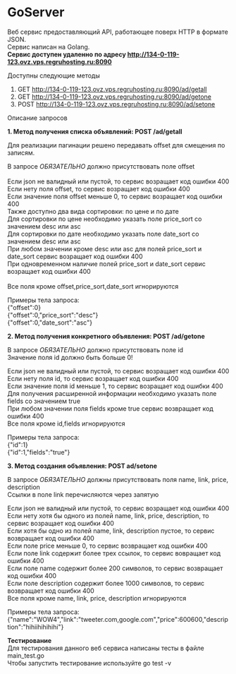 # GoServer

Веб сервис предоставляющий API, работающее поверх HTTP в формате JSON.<br>
Сервис написан на Golang.<br>
**Сервис доступен удаленно по адресу http://134-0-119-123.ovz.vps.regruhosting.ru:8090<br>**

Доступны следующие методы <br>
1) GET http://134-0-119-123.ovz.vps.regruhosting.ru:8090/ad/getall<br>
2) GET http://134-0-119-123.ovz.vps.regruhosting.ru:8090/ad/getone<br>
3) POST http://134-0-119-123.ovz.vps.regruhosting.ru:8090/ad/setone<br>

Описание запросов<br>

<b>1. Метод получения списка объявлений: POST /ad/getall</b><br>

Для реализации пагинации решено передавать offset для смещения по записям.<br>

В запросе *ОБЯЗАТЕЛЬНО* должно присутствовать поле offset<br><br>
Если json не валидный или пустой, то сервис возращает код ошибки 400<br>
Если нету поля offset, то сервис возращает код ошибки 400<br>
Если значение поля offset меньше 0, то сервис возращает код ошибки 400<br>
Также доступно два вида сортировки: по цене и по дате<br>
Для сортировки по цене необходимо указать поле price_sort со значением desc или asc<br>
Для сортировки по дате необходимо указать поле date_sort со значением desc или asc<br>
При любом значении кроме desc или asc для полей price_sort и date_sort сервис возращает код ошибки 400<br>
При одновременном наличие полей price_sort и date_sort сервис возращает код ошибки 400<br><br>
Все поля кроме offset,price_sort,date_sort игнорируются<br>


Примеры тела запроса:<br>
{"offset":0}<br>
{"offset":0,"price_sort":"desc"}<br>
{"offset":0,"date_sort":"asc"}<br>

<b>2. Метод получения конкретного объявления: POST /ad/getone</b><br>

В запросе *ОБЯЗАТЕЛЬНО* должно присутствовать поле id<br>
Значение поля id должно быть больше 0!<br>

Если json не валидный или пустой, то сервис возращает код ошибки 400<br>
Если нету поля id, то сервис возращает код ошибки 400<br>
Если значение поля id меньше 1, то сервис возращает код ошибки 400<br>
Для получения расширенной информации необходимо указать поле fields со значением true<br>
При любом значении поля fields кроме true сервис возвращает код ошибки 400<br>
Все поля кроме id,fields игнорируются<br>

Примеры тела запроса:<br>
{"id":1}<br>
{"id":1,"fields":"true"}<br>

<b>3. Метод создания объявления: POST ad/setone</b><br>

В запросе *ОБЯЗАТЕЛЬНО* должны присутствовать поля name, link, price, description<br>
Ссылки в поле link перечисляются через запятую<br>

Если json не валидный или пустой, то сервис возращает код ошибки 400<br>
Если нету хотя бы одного из полей name, link, price, description, то сервис возращает код ошибки 400<br>
Если хотя бы одно из полей name, link, description пустое, то сервис возвращает код ошибки 400<br>
Если поле price меньше 0, то сервис возвращает код ошибки 400<br>
Если поле link содержит более трех ссылок, то сервис вовращает код ошибки 400<br>
Если поле name содержит более 200 символов, то сервис возвращает код ошибки 400<br>
Если поле description содержит более 1000 символов, то сервис возвращает код ошибки 400<br>
Все поля кроме name, link, price, description игнорируются<br>

Примеры тела запроса:<br>
{"name":"WOW4","link":"tweeter.com,google.com","price":600600,"description":"hihiihihihihi"}


<b>Тестирование</b><br>
Для тестирования данного веб сервиса написаны тесты в файле main_test.go<br>
Чтобы запустить тестирование используйте go test -v
  





